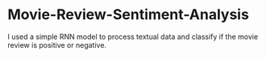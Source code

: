 # Movie-Review-Sentiment-Analysis
I used a simple RNN model to process textual data and classify if the movie review is positive or negative.
